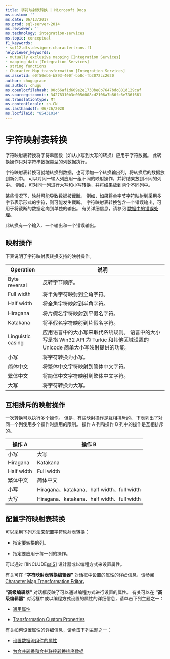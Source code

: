 ```yaml
---
title: 字符映射表转换 | Microsoft Docs
ms.custom: ''
ms.date: 06/13/2017
ms.prod: sql-server-2014
ms.reviewer: ''
ms.technology: integration-services
ms.topic: conceptual
f1_keywords:
- sql12.dts.designer.charactertrans.f1
helpviewer_keywords:
- mutually exclusive mapping [Integration Services]
- mapping data [Integration Services]
- string functions
- Character Map transformation [Integration Services]
ms.assetid: e0f50eb6-b893-400f-bb8c-fb3072cc2620
author: chugugrace
ms.author: chugu
ms.openlocfilehash: 00c66af1d609e2e1730be8b7647bdc881d129caf
ms.sourcegitcommit: 34278310b3e005d008cd2106a7b86fc6e736f661
ms.translationtype: MT
ms.contentlocale: zh-CN
ms.lasthandoff: 06/26/2020
ms.locfileid: "85431014"
---
```

# <a name="character-map-transformation"></a>字符映射表转换
  字符映射表转换将字符串函数（如从小写到大写的转换）应用于字符数据。 此转换操作只对字符串数据类型的列数据执行。  
  
 字符映射表转换可就地转换列数据，也可添加一个转换输出列，将转换后的数据放到新列中。 可以对同一输入列应用一组不同的映射操作，并将结果放到不同的列中。 例如，可对同一列进行大写和小写转换，并将结果放到两个不同列中。  
  
 某些情况下，映射可能导致数据被截断。 例如，如果将单字节字符映射到采用多字节表示形式的字符，则可能发生截断。 字符映射表转换包含一个错误输出，可用于将截断的数据定向到单独的输出。 有关详细信息，请参阅 [数据中的错误处理](../error-handling-in-data.md)。  
  
 此转换有一个输入、一个输出和一个错误输出。  
  
## <a name="mapping-operations"></a>映射操作  
 下表说明了字符映射表转换支持的映射操作。  
  
|Operation|说明|  
|---------------|-----------------|  
|Byte reversal|反转字节顺序。|  
|Full width|将半角字符映射到全角字符。|  
|Half width|将全角字符映射到半角字符。|  
|Hiragana|将片假名字符映射到平假名字符。|  
|Katakana|将平假名字符映射到片假名字符。|  
|Linguistic casing|应用语言中的大小写来取代系统规则。 语言中的大小写是指 Win32 API 为 Turkic 和其他区域设置的 Unicode 简单大小写映射提供的功能。|  
|小写|将字符转换为小写。|  
|简体中文|将繁体中文字符映射到简体中文字符。|  
|繁体中文|将简体中文字符映射到繁体中文字符。|  
|大写|将字符转换为大写。|  
  
## <a name="mutually-exclusive-mapping-operations"></a>互相排斥的映射操作  
 一次转换可以执行多个操作。 但是，有些映射操作是互相排斥的。 下表列出了对同一个列使用多个操作时适用的限制。 操作 A 列和操作 B 列中的操作是互相排斥的。  
  
|操作 A|操作 B|  
|-----------------|-----------------|  
|小写|大写|  
|Hiragana|Katakana|  
|Half width|Full width|  
|繁体中文|简体中文|  
|小写|Hiragana、katakana、half width、full width|  
|大写|Hiragana、katakana、half width、full width|  
  
## <a name="configuration-of-the-character-map-transformation"></a>配置字符映射表转换  
 可以采用下列方法来配置字符映射表转换：  
  
-   指定要转换的列。  
  
-   指定要应用于每一列的操作。  
  
 可以通过 [!INCLUDE[ssIS](../../../includes/ssis-md.md)] 设计器或以编程方式来设置属性。  
  
 有关可在 **“字符映射表转换编辑器”** 对话框中设置的属性的详细信息，请参阅 [Character Map Transformation Editor](../../character-map-transformation-editor.md)。  
  
 **“高级编辑器”** 对话框反映了可以通过编程方式进行设置的属性。 有关可以在 **“高级编辑器”** 对话框中或以编程方式设置的属性的详细信息，请单击下列主题之一：  
  
-   [通用属性](../../common-properties.md)  
  
-   [Transformation Custom Properties](transformation-custom-properties.md)  
  
 有关如何设置属性的详细信息，请单击下列主题之一：  
  
-   [设置数据流组件的属性](../set-the-properties-of-a-data-flow-component.md)  
  
-   [为合并转换和合并联接转换排序数据](sort-data-for-the-merge-and-merge-join-transformations.md)  
  
  
